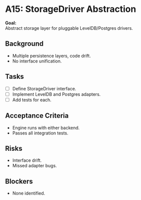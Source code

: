 # A15: StorageDriver Abstraction

**Goal:**  
Abstract storage layer for pluggable LevelDB/Postgres drivers.

## Background
- Multiple persistence layers, code drift.
- No interface unification.

## Tasks
- [ ] Define StorageDriver interface.
- [ ] Implement LevelDB and Postgres adapters.
- [ ] Add tests for each.

## Acceptance Criteria
- Engine runs with either backend.
- Passes all integration tests.

## Risks
- Interface drift.
- Missed adapter bugs.

## Blockers
- None identified.